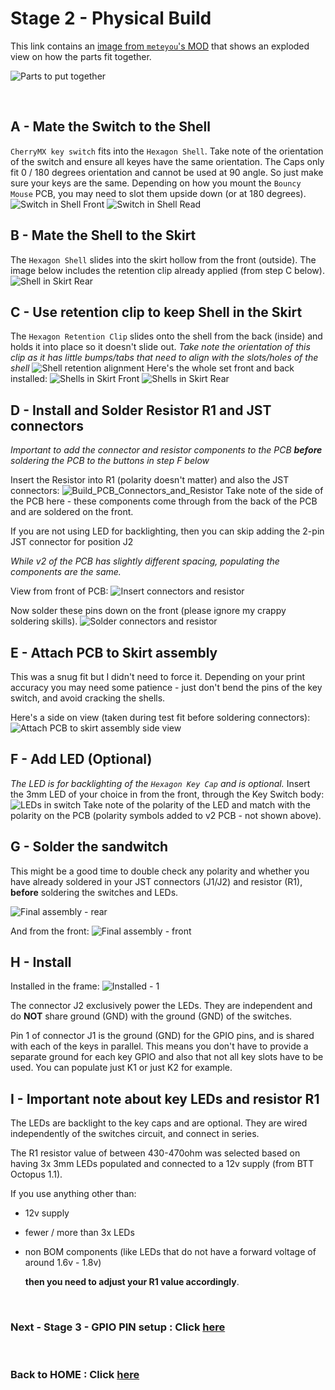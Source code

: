# Stage 2 - Physical Build
This link contains an [image from `meteyou`'s MOD](https://github.com/VoronDesign/VoronUsers/tree/master/legacy_printers/printer_mods/meteyou/gcode_buttons#how-to-build) that shows an exploded view on how the parts fit together.

![Parts to put together](Images/Parts_Switch_Shell_Clip.jpg)

<br/>

## A - Mate the Switch to the Shell
 `CherryMX key switch` fits into the `Hexagon Shell`. Take note of the orientation of the switch and ensure all keyes have the same orientation. The Caps only fit 0 / 180 degrees orientation and cannot be used at 90 angle. So just make sure your keys are the same. 
Depending on how you mount the `Bouncy Mouse` PCB, you may need to slot them upside down (or at 180 degrees). 
![Switch in Shell Front](Images/Build_SwitchInShell_Front.jpg)
![Switch in Shell Read](Images/Build_SwitchInShell_Rear.jpg)

## B - Mate the Shell to the Skirt
The `Hexagon Shell` slides into the skirt hollow from the front (outside). 
The image below includes the retention clip already applied (from step C below).
![Shell in Skirt Rear](Images/Build_ShellInSkirt_x1_Rear.jpg)

## C - Use retention clip to keep Shell in the Skirt
The `Hexagon Retention Clip` slides onto the shell from the back (inside) and holds it into place so it doesn't slide out. 
*Take note the orientation of this clip as it has little bumps/tabs that need to align with the slots/holes of the shell*
![Shell retention alignment](Images/Build_ShellInSkirt_Clip_Align.jpg)
Here's the whole set front and back installed:
![Shells in Skirt Front](Images/Build_ShellInSkirt_x3_Front.jpg)
![Shells in Skirt Rear](Images/Build_ShellInSkirt_x3_Rear.jpg)

## D - Install and Solder Resistor R1 and JST connectors
*Important to add the connector and resistor components to the PCB __before__ soldering the PCB to the buttons in step F below*

Insert the Resistor into R1 (polarity doesn't matter) and also the JST connectors:
![Build_PCB_Connectors_and_Resistor](Images/Build_PCB_Components_R1_JST_Rear.jpg)
Take note of the side of the PCB here - these components come through from the back of the PCB and are soldered on the front. 

If you are not using LED for backlighting, then you can skip adding the 2-pin JST connector for position J2

*While v2 of the PCB has slightly different spacing, populating the components are the same.*

View from front of PCB:
![Insert connectors and resistor](Images/Build_PCB_Components_R1_JST_Front.jpg)

Now solder these pins down on the front (please ignore my crappy soldering skills).
![Solder connectors and resistor](Images/Build_Attach_PCB_Rear.jpg)


## E - Attach PCB to Skirt assembly
This was a snug fit but I didn't need to force it. Depending on your print accuracy you may need some patience - just don't bend the pins of the key switch, and avoid cracking the shells.

Here's a side on view (taken during test fit before soldering connectors):
![Attach PCB to skirt assembly side view](Images/Build_Attach_PCB_Side.jpg)

## F - Add LED (Optional)
*The LED is for backlighting of the `Hexagon Key Cap` and is optional.*
Insert the 3mm LED of your choice in from the front, through the Key Switch body:
![LEDs in switch](Images/Build_ShellInSkirt_x3_Front_withLED.jpg)
Take note of the polarity of the LED and match with the polarity on the PCB (polarity symbols added to v2 PCB - not shown above).

## G - Solder the sandwitch
This might be a good time to double check any polarity and whether you have already soldered in your JST connectors (J1/J2) and resistor (R1), __before__ soldering the switches and LEDs.

![Final assembly - rear](Images/Build_FinalAssembly_Rear.jpg)

And from the front:
![Final assembly - front](Images/Build_FinalAssembly_Front.jpg)

## H - Install

Installed in the frame:
![Installed - 1](Images/Build_Installed_1.jpg)

The connector J2 exclusively power the LEDs. They are independent and do __NOT__ share ground (GND) with the ground (GND) of the switches.

Pin 1 of connector J1 is the ground (GND) for the GPIO pins, and is shared with each of the keys in parallel. This means you don't have to provide a separate ground for each key GPIO and also that not all key slots have to be used. You can populate just K1 or just K2 for example.

## I - Important note about key LEDs and resistor R1
The LEDs are backlight to the key caps and are optional. They are wired independently of the switches circuit, and connect in series.

The R1 resistor value of between 430-470ohm was selected based on having 3x 3mm LEDs populated and connected to a 12v supply (from BTT Octopus 1.1). 

If you use anything other than:
* 12v supply
* fewer / more than 3x LEDs
* non BOM components (like LEDs that do not have a forward voltage of around 1.6v - 1.8v)

  **then you need to adjust your R1 value accordingly**.

<br/>

### Next - Stage 3 - GPIO PIN setup : Click [here](./Stage3.md)

<br/>

### Back to HOME : Click [here](./README.md)